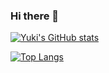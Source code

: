 ### Hi there 👋
[![Yuki's GitHub stats](https://github-readme-stats.vercel.app/api?username=yuki1582&theme=vue-dark&show_icons=true)](https://github.com/yuki1582/github-readme-stats)

[![Top Langs](https://github-readme-stats.vercel.app/api/top-langs/?username=yuki1582&theme=vue-dark&show_icons=true&layout=compact)](https://github.com/yuki1582/github-readme-stats)
<!--
**yuki1582/yuki1582** is a ✨ _special_ ✨ repository because its `README.md` (this file) appears on your GitHub profile.

Here are some ideas to get you started:

- 🔭 I’m currently working on ...
- 🌱 I’m currently learning ...
- 👯 I’m looking to collaborate on ...
- 🤔 I’m looking for help with ...
- 💬 Ask me about ...
- 📫 How to reach me: ...
- 😄 Pronouns: ...
- ⚡ Fun fact: ...
-->
